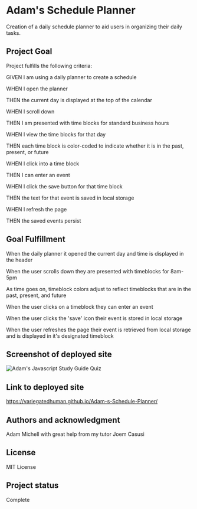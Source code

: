 # Adam's Schedule Planner

Creation of a daily schedule planner to aid users in organizing their daily tasks.

## Project Goal

Project fulfills the following criteria:

GIVEN I am using a daily planner to create a schedule

WHEN I open the planner

THEN the current day is displayed at the top of the calendar

WHEN I scroll down

THEN I am presented with time blocks for standard business hours

WHEN I view the time blocks for that day

THEN each time block is color-coded to indicate whether it is in the past, present, or future

WHEN I click into a time block

THEN I can enter an event

WHEN I click the save button for that time block

THEN the text for that event is saved in local storage

WHEN I refresh the page

THEN the saved events persist

## Goal Fulfillment

When the daily planner it opened the current day and time is displayed in the header

When the user scrolls down they are presented with timeblocks for 8am-5pm

As time goes on, timeblock colors adjust to reflect timeblocks that are in the past, present, and future

When the user clicks on a timeblock they can enter an event

When the user clicks the 'save' icon their event is stored in local storage

When the user refreshes the page their event is retrieved from local storage and is displayed in it's designated timeblock

## Screenshot of deployed site
![Adam's Javascript Study Guide Quiz](assets/quiz.png)

## Link to deployed site
https://variegatedhuman.github.io/Adam-s-Schedule-Planner/

## Authors and acknowledgment
Adam Michell with great help from my tutor Joem Casusi

## License
MIT License

## Project status
Complete
